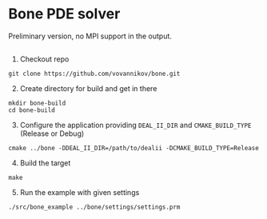 # Bone PDE solver

Preliminary version, no MPI support in the output.

## 

1. Checkout repo
```
git clone https://github.com/vovannikov/bone.git
```

2. Create directory for build and get in there
```
mkdir bone-build
cd bone-build
```

3. Configure the application providing `DEAL_II_DIR` and `CMAKE_BUILD_TYPE` (Release or Debug)
```
cmake ../bone -DDEAL_II_DIR=/path/to/dealii -DCMAKE_BUILD_TYPE=Release
```

4. Build the target
```
make
```

5. Run the example with given settings
```
./src/bone_example ../bone/settings/settings.prm
```